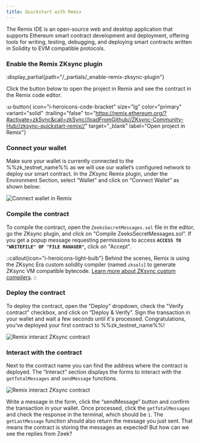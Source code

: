 ```yaml
---
title: Quickstart with Remix
---
```


The Remix IDE is an open-source web and desktop application that supports Ethereum smart contract development and
deployment, offering tools for writing, testing, debugging, and deploying smart contracts written in Solidity to EVM
compatible protocols.

### Enable the Remix ZKsync plugin

:display_partial{path="/_partials/_enable-remix-zksync-plugin"}

Click the button below to open the project in Remix and see the contract in the Remix code editor.

:u-button{ icon="i-heroicons-code-bracket" size="lg" color="primary" variant="solid" :trailing="false"
to="https://remix.ethereum.org/?#activate=zkSync&call=zkSync//loadFromGithub//ZKsync-Community-Hub//zksync-quickstart-remix//"
target="_blank" label="Open project in Remix"}

### Connect your wallet

Make sure your wallet is currently connected to the %%zk_testnet_name%% as we will use our wallet’s configured
network to deploy our smart contract. In the ZKsync Remix plugin, under the Environment Section, select “Wallet” and click on
“Connect Wallet” as shown below:

![Connect wallet in Remix](/images/remix-connect-wallet.gif)

### Compile the contract

To compile the contract, open the `ZeeksSecretMessages.sol` file in the editor, go the ZKsync plugin, and click on "Compile ZeeksSecretMessages.sol".
If you get a popup message requesting permissions to
access **`ACCESS TO "WRITEFILE" OF "FILE MANAGER"`,** click on "Accept".

::callout{icon="i-heroicons-light-bulb"}
Behind the scenes, Remix is using the ZKsync Era custom solidity compiler
(named `zksolc`) to generate ZKsync VM compatible bytecode. [Learn more about ZKsync custom compilers](/zk-stack/components/compiler/toolchain).
::

### Deploy the contract

To deploy the contract, open the "Deploy" dropdown, check the "Verify contract" checkbox, and click on “Deploy &
Verify”. Sign the transaction in your wallet and wait a few seconds until it's processed. Congratulations, you’ve
deployed your first contract to %%zk_testnet_name%%!

![Remix interact ZKsync contract](/images/101-quickstart/101-remix-deploy.png)

### Interact with the contract

Next to the contract name you can find the address where the contract is deployed. The “Interact” section displays the
forms to interact with the `getTotalMessages` and `sendMessage` functions.

![Remix interact ZKsync contract](/images/101-quickstart/101-remix-interact.png)

Write a message in the form, click the “sendMessage” button and confirm the transaction in your wallet. Once processed,
click the `getTotalMessages` and check the response in the terminal, which should be `1`. The `getLastMessage` function
should also return the message you just sent. That means the contract is storing the messages as expected! But how can
we see the replies from Zeek?
